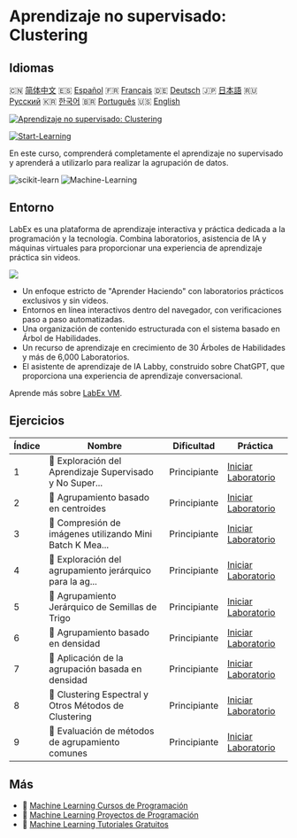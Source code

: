 # Aprendizaje no supervisado: Clustering

## Idiomas

🇨🇳 [简体中文](README_zh.md) 🇪🇸 [Español](README_es.md) 🇫🇷 [Français](README_fr.md) 🇩🇪 [Deutsch](README_de.md) 🇯🇵 [日本語](README_ja.md) 🇷🇺 [Русский](README_ru.md) 🇰🇷 [한국어](README_ko.md) 🇧🇷 [Português](README_pt.md) 🇺🇸 [English](README.md) 

[![Aprendizaje no supervisado: Clustering](https://cover-creator.labex.io/unsupervised-learning-clustering.png?lang=es)](https://labex.io/es/courses/unsupervised-learning-clustering)

[![Start-Learning](https://img.shields.io/badge/Start-Learning-whitesmoke?style=for-the-badge)](https://labex.io/es/courses/unsupervised-learning-clustering)

En este curso, comprenderá completamente el aprendizaje no supervisado y aprenderá a utilizarlo para realizar la agrupación de datos.

![scikit-learn](https://img.shields.io/badge/scikit-learn-whitesmoke?style=for-the-badge&logo=scikit-learn)
![Machine-Learning](https://img.shields.io/badge/Machine-Learning-whitesmoke?style=for-the-badge&logo=machine-learning)


## Entorno

LabEx es una plataforma de aprendizaje interactiva y práctica dedicada a la programación y la tecnología. Combina laboratorios, asistencia de IA y máquinas virtuales para proporcionar una experiencia de aprendizaje práctica sin videos.

![](https://tutorial-screenshot.getvm.io/images/vm-1725247253.png)

- Un enfoque estricto de "Aprender Haciendo" con laboratorios prácticos exclusivos y sin videos.
- Entornos en línea interactivos dentro del navegador, con verificaciones paso a paso automatizadas.
- Una organización de contenido estructurada con el sistema basado en Árbol de Habilidades.
- Un recurso de aprendizaje en crecimiento de 30 Árboles de Habilidades y más de 6,000 Laboratorios.
- El asistente de aprendizaje de IA Labby, construido sobre ChatGPT, que proporciona una experiencia de aprendizaje conversacional.

Aprende más sobre [LabEx VM](https://support.labex.io/using-labex/virtual-machine).

## Ejercicios

|   Índice | Nombre                                                   | Dificultad   | Práctica                                                                                                                               |
|----------|----------------------------------------------------------|--------------|----------------------------------------------------------------------------------------------------------------------------------------|
|        1 | 📖 Exploración del Aprendizaje Supervisado y No Super... | Principiante | <a target='_blank' href='https://labex.io/es/labs/ml-supervised-and-unsupervised-learning-exploration-20815'>Iniciar Laboratorio</a>   |
|        2 | 📖 Agrupamiento basado en centroides                     | Principiante | <a target='_blank' href='https://labex.io/es/labs/ml-centroid-based-clustering-20754'>Iniciar Laboratorio</a>                          |
|        3 | 📖 Compresión de imágenes utilizando Mini Batch K Mea... | Principiante | <a target='_blank' href='https://labex.io/es/labs/ml-image-compression-using-mini-batch-k-means-20783'>Iniciar Laboratorio</a>         |
|        4 | 📖 Exploración del agrupamiento jerárquico para la ag... | Principiante | <a target='_blank' href='https://labex.io/es/labs/ml-hierarchical-clustering-exploration-for-clustering-20782'>Iniciar Laboratorio</a> |
|        5 | 📖 Agrupamiento Jerárquico de Semillas de Trigo          | Principiante | <a target='_blank' href='https://labex.io/es/labs/ml-hierarchical-clustering-of-wheat-seeds-20779'>Iniciar Laboratorio</a>             |
|        6 | 📖 Agrupamiento basado en densidad                       | Principiante | <a target='_blank' href='https://labex.io/es/labs/ml-density-based-clustering-20770'>Iniciar Laboratorio</a>                           |
|        7 | 📖 Aplicación de la agrupación basada en densidad        | Principiante | <a target='_blank' href='https://labex.io/es/labs/ml-density-based-clustering-application-20820'>Iniciar Laboratorio</a>               |
|        8 | 📖 Clustering Espectral y Otros Métodos de Clustering    | Principiante | <a target='_blank' href='https://labex.io/es/labs/ml-spectral-clustering-and-other-clustering-methods-20811'>Iniciar Laboratorio</a>   |
|        9 | 📖 Evaluación de métodos de agrupamiento comunes         | Principiante | <a target='_blank' href='https://labex.io/es/labs/ml-evaluation-of-common-clustering-methods-20774'>Iniciar Laboratorio</a>            |

## Más

- 🔗 [Machine Learning Cursos de Programación](https://github.com/labex-labs/awesome-programming-courses)
- 🔗 [Machine Learning Proyectos de Programación](https://github.com/labex-labs/awesome-programming-projects)
- 🔗 [Machine Learning Tutoriales Gratuitos](https://github.com/labex-labs/ml-free-tutorials)

